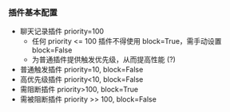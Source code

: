 ### 插件基本配置

- 聊天记录插件 priority=100
  - 任何 priority <= 100 插件不得使用 block=True，需手动设置 block=False
  - 为普通插件提供触发优先级，从而提高性能 (?)
- 普通触发插件 priority=10, block=False
- 高优先级插件 priority<10, block=False
- 需阻断插件 priority>100, block=True
- 需被阻断插件 priority >> 100, block=False